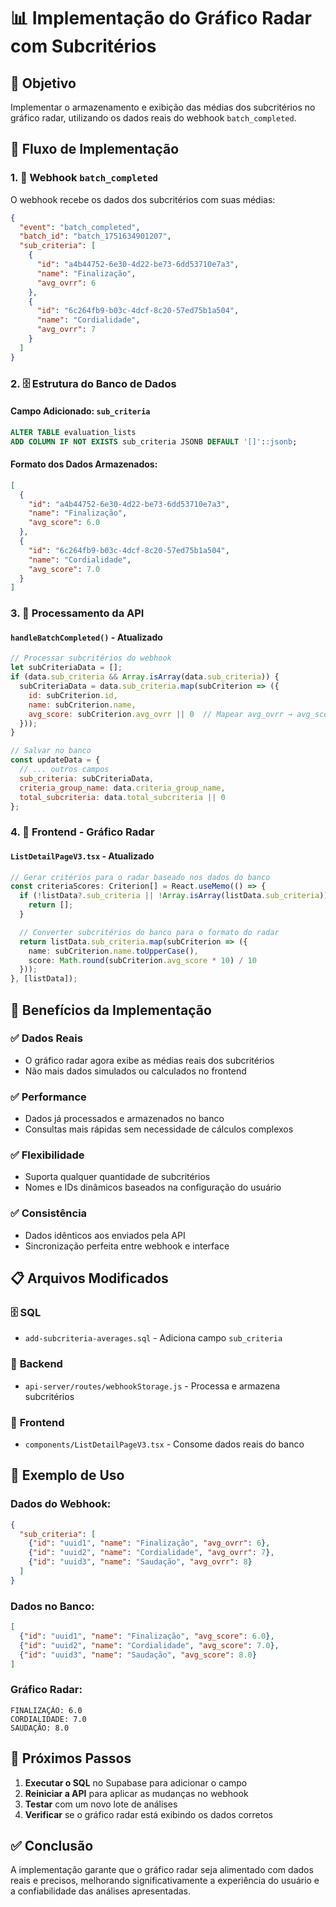 # 📊 Implementação do Gráfico Radar com Subcritérios

## 🎯 Objetivo
Implementar o armazenamento e exibição das médias dos subcritérios no gráfico radar, utilizando os dados reais do webhook `batch_completed`.

## 🔄 Fluxo de Implementação

### 1. 📨 Webhook `batch_completed`
O webhook recebe os dados dos subcritérios com suas médias:

```json
{
  "event": "batch_completed",
  "batch_id": "batch_1751634901207",
  "sub_criteria": [
    {
      "id": "a4b44752-6e30-4d22-be73-6dd53710e7a3",
      "name": "Finalização",
      "avg_ovrr": 6
    },
    {
      "id": "6c264fb9-b03c-4dcf-8c20-57ed75b1a504",
      "name": "Cordialidade", 
      "avg_ovrr": 7
    }
  ]
}
```

### 2. 🗄️ Estrutura do Banco de Dados

#### Campo Adicionado: `sub_criteria`
```sql
ALTER TABLE evaluation_lists 
ADD COLUMN IF NOT EXISTS sub_criteria JSONB DEFAULT '[]'::jsonb;
```

#### Formato dos Dados Armazenados:
```json
[
  {
    "id": "a4b44752-6e30-4d22-be73-6dd53710e7a3",
    "name": "Finalização",
    "avg_score": 6.0
  },
  {
    "id": "6c264fb9-b03c-4dcf-8c20-57ed75b1a504",
    "name": "Cordialidade",
    "avg_score": 7.0
  }
]
```

### 3. 🔧 Processamento da API

#### `handleBatchCompleted()` - Atualizado
```javascript
// Processar subcritérios do webhook
let subCriteriaData = [];
if (data.sub_criteria && Array.isArray(data.sub_criteria)) {
  subCriteriaData = data.sub_criteria.map(subCriterion => ({
    id: subCriterion.id,
    name: subCriterion.name,
    avg_score: subCriterion.avg_ovrr || 0  // Mapear avg_ovrr → avg_score
  }));
}

// Salvar no banco
const updateData = {
  // ... outros campos
  sub_criteria: subCriteriaData,
  criteria_group_name: data.criteria_group_name,
  total_subcriteria: data.total_subcriteria || 0
};
```

### 4. 🎨 Frontend - Gráfico Radar

#### `ListDetailPageV3.tsx` - Atualizado
```typescript
// Gerar critérios para o radar baseado nos dados do banco
const criteriaScores: Criterion[] = React.useMemo(() => {
  if (!listData?.sub_criteria || !Array.isArray(listData.sub_criteria)) {
    return [];
  }

  // Converter subcritérios do banco para o formato do radar
  return listData.sub_criteria.map(subCriterion => ({
    name: subCriterion.name.toUpperCase(),
    score: Math.round(subCriterion.avg_score * 10) / 10
  }));
}, [listData]);
```

## 🎯 Benefícios da Implementação

### ✅ **Dados Reais**
- O gráfico radar agora exibe as médias reais dos subcritérios
- Não mais dados simulados ou calculados no frontend

### ✅ **Performance**
- Dados já processados e armazenados no banco
- Consultas mais rápidas sem necessidade de cálculos complexos

### ✅ **Flexibilidade**
- Suporta qualquer quantidade de subcritérios
- Nomes e IDs dinâmicos baseados na configuração do usuário

### ✅ **Consistência**
- Dados idênticos aos enviados pela API
- Sincronização perfeita entre webhook e interface

## 📋 Arquivos Modificados

### 🗄️ **SQL**
- `add-subcriteria-averages.sql` - Adiciona campo `sub_criteria`

### 🔧 **Backend**
- `api-server/routes/webhookStorage.js` - Processa e armazena subcritérios

### 🎨 **Frontend**
- `components/ListDetailPageV3.tsx` - Consome dados reais do banco

## 🧪 Exemplo de Uso

### Dados do Webhook:
```json
{
  "sub_criteria": [
    {"id": "uuid1", "name": "Finalização", "avg_ovrr": 6},
    {"id": "uuid2", "name": "Cordialidade", "avg_ovrr": 7},
    {"id": "uuid3", "name": "Saudação", "avg_ovrr": 8}
  ]
}
```

### Dados no Banco:
```json
[
  {"id": "uuid1", "name": "Finalização", "avg_score": 6.0},
  {"id": "uuid2", "name": "Cordialidade", "avg_score": 7.0},
  {"id": "uuid3", "name": "Saudação", "avg_score": 8.0}
]
```

### Gráfico Radar:
```
FINALIZAÇÃO: 6.0
CORDIALIDADE: 7.0
SAUDAÇÃO: 8.0
```

## 🚀 Próximos Passos

1. **Executar o SQL** no Supabase para adicionar o campo
2. **Reiniciar a API** para aplicar as mudanças no webhook
3. **Testar** com um novo lote de análises
4. **Verificar** se o gráfico radar está exibindo os dados corretos

## ✅ Conclusão

A implementação garante que o gráfico radar seja alimentado com dados reais e precisos, melhorando significativamente a experiência do usuário e a confiabilidade das análises apresentadas. 